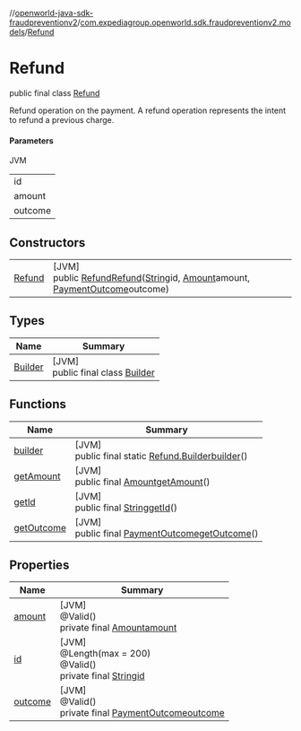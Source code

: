//[openworld-java-sdk-fraudpreventionv2](../../../index.md)/[com.expediagroup.openworld.sdk.fraudpreventionv2.models](../index.md)/[Refund](index.md)

# Refund

public final class [Refund](index.md)

Refund operation on the payment. A refund operation represents the intent to refund a previous charge.

#### Parameters

JVM

| |
|---|
| id |
| amount |
| outcome |

## Constructors

| | |
|---|---|
| [Refund](-refund.md) | [JVM]<br>public [Refund](index.md)[Refund](-refund.md)([String](https://docs.oracle.com/javase/8/docs/api/java/lang/String.html)id, [Amount](../-amount/index.md)amount, [PaymentOutcome](../-payment-outcome/index.md)outcome) |

## Types

| Name | Summary |
|---|---|
| [Builder](-builder/index.md) | [JVM]<br>public final class [Builder](-builder/index.md) |

## Functions

| Name | Summary |
|---|---|
| [builder](builder.md) | [JVM]<br>public final static [Refund.Builder](-builder/index.md)[builder](builder.md)() |
| [getAmount](get-amount.md) | [JVM]<br>public final [Amount](../-amount/index.md)[getAmount](get-amount.md)() |
| [getId](get-id.md) | [JVM]<br>public final [String](https://docs.oracle.com/javase/8/docs/api/java/lang/String.html)[getId](get-id.md)() |
| [getOutcome](get-outcome.md) | [JVM]<br>public final [PaymentOutcome](../-payment-outcome/index.md)[getOutcome](get-outcome.md)() |

## Properties

| Name | Summary |
|---|---|
| [amount](index.md#1391282181%2FProperties%2F-1883119931) | [JVM]<br>@Valid()<br>private final [Amount](../-amount/index.md)[amount](index.md#1391282181%2FProperties%2F-1883119931) |
| [id](index.md#-300995422%2FProperties%2F-1883119931) | [JVM]<br>@Length(max = 200)<br>@Valid()<br>private final [String](https://docs.oracle.com/javase/8/docs/api/java/lang/String.html)[id](index.md#-300995422%2FProperties%2F-1883119931) |
| [outcome](index.md#-478613749%2FProperties%2F-1883119931) | [JVM]<br>@Valid()<br>private final [PaymentOutcome](../-payment-outcome/index.md)[outcome](index.md#-478613749%2FProperties%2F-1883119931) |
